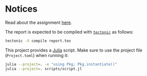 # Notices

Read about the assignment [here](./materials/assignment.pdf).

The report is expected to be compiled with [`tectonic`](https://tectonic-typesetting.github.io/en-US/) as follows:

```bash
tectonic -X compile report.tex
```

This project provides a [Julia](https://julialang.org) script. Make sure to use the project file (`Project.toml`) when running it:

```bash
julia --project=. -e "using Pkg; Pkg.instantiate()"
julia --project=. scripts/script.jl
```
